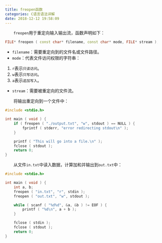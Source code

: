 ```yaml
---
title: freopen函数
categories: C语言语法详解
date: 2018-12-12 19:58:09
---
```

&emsp;&emsp;`freopen`用于重定向输入输出流，函数声明如下：<!--more-->

``` cpp
FILE* freopen ( const char* filename, const char* mode, FILE* stream );
```

- `filename`：需要重定向到的文件名或文件路径。
- `mode`：代表文件访问权限的字符串：

1. `r`表示`只读访问`。
2. `w`表示`只写访问`。
3. `a`表示`追加写入`。

- `stream`：需要被重定向的文件流。

&emsp;&emsp;将输出重定向到一个文件中：

``` cpp
#include <stdio.h>

int main ( void ) {
    if ( freopen ( "./output.txt", "w", stdout ) == NULL ) {
        fprintf ( stderr, "error redirecting stdout\n" );
    }

    printf ( "This will go into a file.\n" );
    fclose ( stdout );
    return 0;
}
```

&emsp;&emsp;从文件`in.txt`中读入数据，计算加和并输出到`out.txt`中：

``` cpp
#include <stdio.h>

int main ( void ) {
    int a, b;
    freopen ( "in.txt", "r", stdin );
    freopen ( "out.txt", "w", stdout );

    while ( scanf ( "%d%d", &a, &b ) != EOF ) {
        printf ( "%d\n", a + b );
    }

    fclose ( stdin );
    fclose ( stdout );
    return 0;
}
```